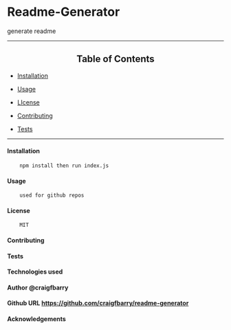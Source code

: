 
# Readme-Generator


 generate readme

*****
## <div align="center">Table of Contents</div>

* [Installation](https://github.com/craigfbarry/readme-generator#installation)

* [Usage](https://github.com/craigfbarry/readme-generator#usage)

* [LIcense](https://github.com/craigfbarry/readme-generator#license)

* [Contributing](https://github.com/craigfbarry/readme-generator#contributing)

* [Tests](https://github.com/craigfbarry/readme-generator#tests)

*****
#### Installation

        npm install then run index.js

#### Usage

        used for github repos

#### License
      
        MIT
 
#### Contributing

#### Tests

#### Technologies used

#### Author              @craigfbarry

#### Github URL          https://github.com/craigfbarry/readme-generator

#### Acknowledgements

    